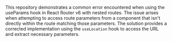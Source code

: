 This repository demonstrates a common error encountered when using the useParams hook in React Router v6 with nested routes. The issue arises when attempting to access route parameters from a component that isn't directly within the route matching those parameters.  The solution provides a corrected implementation using the `useLocation` hook to access the URL and extract necessary parameters.